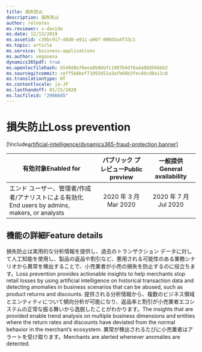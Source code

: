 ```yaml
---
title: 損失防止
description: 損失防止
author: relnotes
ms.reviewer: v-davido
ms.date: 12/13/2019
ms.assetid: c39bc917-d8d0-e911-a96f-000d3a4f33c1
ms.topic: article
ms.service: business-applications
ms.author: veganesa
dynamics365pdf: true
ms.openlocfilehash: b540d8e76eea8b0bbfc1987b4d76a4a80d56bbb2
ms.sourcegitcommit: ceff5b6bef71093d51a3afb60b3fecd4cd8a11c8
ms.translationtype: HT
ms.contentlocale: ja-JP
ms.lasthandoff: 01/25/2020
ms.locfileid: "2986685"
---
```

# <a name="loss-prevention"></a><span data-ttu-id="8be2d-103">損失防止</span><span class="sxs-lookup"><span data-stu-id="8be2d-103">Loss prevention</span></span>
[!include[artificial-intelligence/dynamics365-fraud-protection banner](../includes/artificial-intelligence/dynamics365-fraud-protection.md)]

| <span data-ttu-id="8be2d-104">有効対象</span><span class="sxs-lookup"><span data-stu-id="8be2d-104">Enabled for</span></span>    |  <span data-ttu-id="8be2d-105">パブリック プレビュー</span><span class="sxs-lookup"><span data-stu-id="8be2d-105">Public preview</span></span> | <span data-ttu-id="8be2d-106">一般提供</span><span class="sxs-lookup"><span data-stu-id="8be2d-106">General availability</span></span> | 
| ---------- | :----------: |:----------: |
|<span data-ttu-id="8be2d-107">エンド ユーザー、管理者/作成者/アナリストによる有効化</span><span class="sxs-lookup"><span data-stu-id="8be2d-107">End users by admins, makers, or analysts</span></span>|<span data-ttu-id="8be2d-108">2020 年 3 月</span><span class="sxs-lookup"><span data-stu-id="8be2d-108">Mar 2020</span></span>| <span data-ttu-id="8be2d-109">2020 年 7 月</span><span class="sxs-lookup"><span data-stu-id="8be2d-109">Jul 2020</span></span>|






## <a name="feature-details"></a><span data-ttu-id="8be2d-110">機能の詳細</span><span class="sxs-lookup"><span data-stu-id="8be2d-110">Feature details</span></span>
<!--feature detail start -->
<span data-ttu-id="8be2d-111">損失防止は実用的な分析情報を提供し、過去のトランザクション データに対して人工知能を使用し、製品の返品や割引など、悪用される可能性のある業務シナリオから異常を検出することで、小売業者が小売の損失を防止するのに役立ちます。</span><span class="sxs-lookup"><span data-stu-id="8be2d-111">Loss prevention provides actionable insights to help merchants stop retail losses by using artificial intelligence on historical transaction data and detecting anomalies in business scenarios that can be abused, such as product returns and discounts.</span></span> <span data-ttu-id="8be2d-112">提供される分析情報から、複数のビジネス領域とエンティティについて傾向分析が可能になり、返品率と割引が小売業者エコシステムの正常な振る舞いから逸脱したことがわかります。</span><span class="sxs-lookup"><span data-stu-id="8be2d-112">The insights that are provided enable trend analysis on multiple business dimensions and entities where the return rates and discounts have deviated from the normal behavior in the merchant’s ecosystem.</span></span> <span data-ttu-id="8be2d-113">異常が検出されるたびに小売業者はアラートを受け取ります。</span><span class="sxs-lookup"><span data-stu-id="8be2d-113">Merchants are alerted whenever anomalies are detected.</span></span>
<!--feature detail end -->









